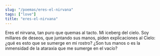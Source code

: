 ```yaml
---
slug: "/poemas/eres-el-nirvana"
tags: ["love"]
title: "eres-el-nirvana"
---
```

Eres el nirvana, tan puro que quemas al tacto. Mi iceberg del cielo. Soy millares de deseos, que juntando sus manos, piden explicaciones al Cielo: ¿qué es esto que se sumerge en mi rostro? ¿Son tus manos o es la inmensidad de la ataraxia que me sumerge en el vacío?